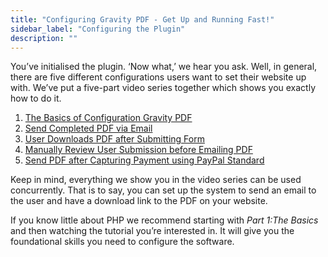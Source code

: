```yaml
---
title: "Configuring Gravity PDF - Get Up and Running Fast!"
sidebar_label: "Configuring the Plugin"
description: ""
---
```


You’ve initialised the plugin. ‘Now what,’ we hear you ask. Well, in general, there are five different configurations users want to set their website up with. We’ve put a five-part video series together which shows you exactly how to do it.

<ol>  <li>  <a href="/v3/basic-configuration-video-part-one/">The Basics of Configuration Gravity PDF</a>  </li>  <li>  <a href="/v3/how-to-automated-pdf-email-part-two/">Send Completed PDF via Email</a>  </li>  <li>  <a href="/v3/how-to-allow-user-pdf-downloads-video-part-three/">User Downloads PDF after Submitting Form</a>  </li>  <li>  <a href="/v3/how-to-manual-review-before-pdf-email-part-four/">Manually Review User Submission before Emailing PDF</a>  </li>  <li>  <a href="/v3/send-pdf-after-accepting-payment-video-part-five/">Send PDF after Capturing Payment using PayPal Standard</a>  </li>  </ol>

Keep in mind, everything we show you in the video series can be used concurrently. That is to say, you can set up the system to send an email to the user and have a download link to the PDF on your website.

If you know little about PHP we recommend starting with <em>Part 1:The Basics</em> and then watching the tutorial you’re interested in. It will give you the foundational skills you need to configure the software.<br/>

